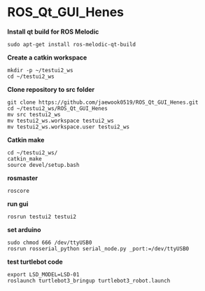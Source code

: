 # ROS_Qt_GUI_Henes
**Install qt build for ROS Melodic**
```
sudo apt-get install ros-melodic-qt-build
```
**Create a catkin workspace**
```
mkdir -p ~/testui2_ws
cd ~/testui2_ws
```
**Clone repository to src folder**
```
git clone https://github.com/jaewook0519/ROS_Qt_GUI_Henes.git
cd ~/testui2_ws/ROS_Qt_GUI_Henes
mv src testui2_ws
mv testui2_ws.workspace testui2_ws
mv testui2_ws.workspace.user testui2_ws
```
**Catkin make**
```
cd ~/testui2_ws/
catkin_make
source devel/setup.bash
```
**rosmaster**
```
roscore
```
**run gui**
```
rosrun testui2 testui2
```
**set arduino**
```
sudo chmod 666 /dev/ttyUSB0
rosrun rosserial_python serial_node.py _port:=/dev/ttyUSB0
```
**test turtlebot code**
```
export LSD_MODEL=LSD-01
roslaunch turtlebot3_bringup turtlebot3_robot.launch
```
